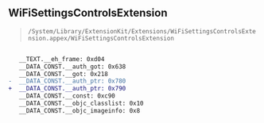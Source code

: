 ## WiFiSettingsControlsExtension

> `/System/Library/ExtensionKit/Extensions/WiFiSettingsControlsExtension.appex/WiFiSettingsControlsExtension`

```diff

   __TEXT.__eh_frame: 0xd04
   __DATA_CONST.__auth_got: 0x638
   __DATA_CONST.__got: 0x218
-  __DATA_CONST.__auth_ptr: 0x780
+  __DATA_CONST.__auth_ptr: 0x790
   __DATA_CONST.__const: 0xc90
   __DATA_CONST.__objc_classlist: 0x10
   __DATA_CONST.__objc_imageinfo: 0x8

```
